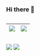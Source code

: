 ### Hi there 👋
##
| <a href="https://github.com/CRomao"><img align="center" src="https://github-readme-stats.vercel.app/api?username=CRomao&show_icons=true&include_all_commits=true&theme=transparent&hide_border=true"/></a> | <a href="https://github.com/CRomao"><img align="center" src="https://github-readme-stats.vercel.app/api/top-langs/?username=cromao&layout=compact&theme=transparent&hide_border=true" /></a> |
| ------------- | ------------- |

<!--
##

![](https://github-readme-stats.vercel.app/api?username=CRomao&show_icons=true&include_all_commits=true&theme=buefy&hide_border=true)
![](https://github-readme-stats.vercel.app/api/top-langs/?username=cromao&layout=compact&theme=buefy&hide_border=true)
-->

##
<div> 
  <a href = "mailto:cromao.dev@gmail.com"><img src="https://img.shields.io/badge/-Gmail-c14438?style=flat&logo=Gmail&logoColor=white" target="_blank"></a>
  <a href="https://www.linkedin.com/in/cromao/" target="_blank"><img src="https://img.shields.io/badge/-Linkedin-blue?style=flat&logo=Linkedin&logoColor=white" target="_blank"></a>   
</div>
